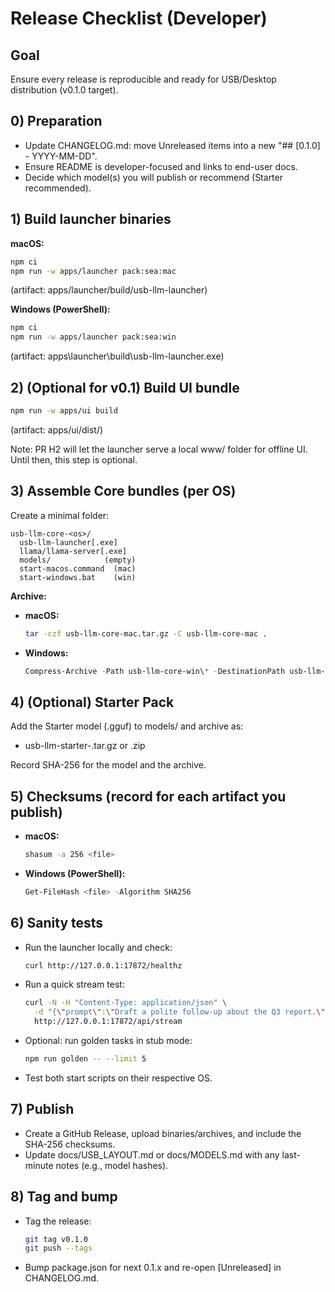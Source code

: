 # Release Checklist (Developer)

## Goal

Ensure every release is reproducible and ready for USB/Desktop distribution (v0.1.0 target).

## 0) Preparation

- Update CHANGELOG.md: move Unreleased items into a new "## [0.1.0] - YYYY-MM-DD".
- Ensure README is developer-focused and links to end-user docs.
- Decide which model(s) you will publish or recommend (Starter recommended).

## 1) Build launcher binaries

**macOS:**

```bash
npm ci
npm run -w apps/launcher pack:sea:mac
```

(artifact: apps/launcher/build/usb-llm-launcher)

**Windows (PowerShell):**

```bash
npm ci
npm run -w apps/launcher pack:sea:win
```

(artifact: apps\launcher\build\usb-llm-launcher.exe)

## 2) (Optional for v0.1) Build UI bundle

```bash
npm run -w apps/ui build
```

(artifact: apps/ui/dist/)

Note: PR H2 will let the launcher serve a local www/ folder for offline UI. Until then, this step is optional.

## 3) Assemble Core bundles (per OS)

Create a minimal folder:

```
usb-llm-core-<os>/
  usb-llm-launcher[.exe]
  llama/llama-server[.exe]
  models/            (empty)
  start-macos.command  (mac)
  start-windows.bat    (win)
```

**Archive:**

- **macOS:**
  ```bash
  tar -czf usb-llm-core-mac.tar.gz -C usb-llm-core-mac .
  ```
- **Windows:**
  ```powershell
  Compress-Archive -Path usb-llm-core-win\* -DestinationPath usb-llm-core-win.zip -Force
  ```

## 4) (Optional) Starter Pack

Add the Starter model (.gguf) to models/ and archive as:

- usb-llm-starter-<os>.tar.gz or .zip

Record SHA-256 for the model and the archive.

## 5) Checksums (record for each artifact you publish)

- **macOS:**
  ```bash
  shasum -a 256 <file>
  ```
- **Windows (PowerShell):**
  ```powershell
  Get-FileHash <file> -Algorithm SHA256
  ```

## 6) Sanity tests

- Run the launcher locally and check:
  ```bash
  curl http://127.0.0.1:17872/healthz
  ```
- Run a quick stream test:
  ```bash
  curl -N -H "Content-Type: application/json" \
    -d "{\"prompt\":\"Draft a polite follow-up about the Q3 report.\"}" \
    http://127.0.0.1:17872/api/stream
  ```
- Optional: run golden tasks in stub mode:
  ```bash
  npm run golden -- --limit 5
  ```
- Test both start scripts on their respective OS.

## 7) Publish

- Create a GitHub Release, upload binaries/archives, and include the SHA-256 checksums.
- Update docs/USB_LAYOUT.md or docs/MODELS.md with any last-minute notes (e.g., model hashes).

## 8) Tag and bump

- Tag the release:
  ```bash
  git tag v0.1.0
  git push --tags
  ```
- Bump package.json for next 0.1.x and re-open [Unreleased] in CHANGELOG.md.
